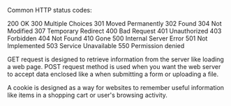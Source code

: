 Common HTTP status codes:

200 OK
300 Multiple Choices
301 Moved Permanently
302 Found
304 Not Modified
307 Temporary Redirect
400 Bad Request
401 Unauthorized
403 Forbidden
404 Not Found
410 Gone
500 Internal Server Error
501 Not Implemented
503 Service Unavailable
550 Permission denied

GET request is designed to retrieve information from the server like loading a web page. POST request method is used when you want the web server to accept data enclosed like a when submitting a form or uploading a file.

A cookie is designed as a way for websites to remember useful information like items in a shopping cart or user's browsing activity.
